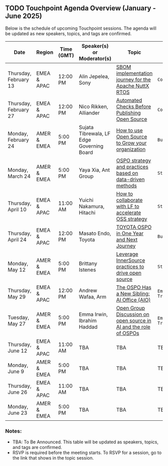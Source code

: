 ## TODO Touchpoint Agenda Overview (January - June 2025)

Below is the schedule of upcoming Touchpoint sessions. The agenda will be updated as new speakers, topics, and tags are confirmed.

| **Date**             | **Region**       | **Time (GMT)** | **Speaker(s) or Moderator(s)** | **Topic**                              | **Tag**   | **Recording**  |
|-----------------------|------------------|----------------|-------------|----------------------------------------|-----------| ------------- |
| Thursday, February 13 | EMEA & APAC      | 12:00 PM       | Alin Jepelea, Sony | [SBOM implementation journey for the Apache NuttX RTOS](./Feb-13.md) | `Compliance` | [🧑‍💻🍿](https://youtu.be/Aj84quEIEug?si=Phg2wnGqWOSDw4p3)| 
| Thursday, February 27 | EMEA & APAC      | 12:00 PM       | Nico Rikken, Alliander | [Automated Checks Before Publishing Open Source](./Feb-27.md)    | `Compliance`  | [🧑‍💻🍿](https://youtu.be/02SV2k1eZgg?si=Ug7REOEqxYMSIvHX) |
| Monday, February 24   | AMER & EMEA      | 5:00 PM        | Sujata Tibrewala, LF Edge Governing Board | [How to use Open Source to Grow your organization](./Feb-24.md) | `Business` | [🧑‍💻🍿](https://youtu.be/sZsSXv31e-4?si=CbvOaFSSxxiTQgsf) | 
| Monday, March 24      | AMER & EMEA      | 5:00 PM        | Yaya Xia, Ant Group | [OSPO strategy and practices based on data-driven methods](./Mar-24.md)| `Strategy`| The video is cooking up!🧑‍🍳 | 
| Thursday, April 10    | EMEA & APAC      | 11:00 AM       | Yuichi Nakamura, Hitachi| [How to collaborate with LF to accelerate OSS strategy](./Apr-10.md)| `Strategy`| The video is cooking up!🧑‍🍳 | 
| Thursday, April 24    | EMEA & APAC      | 12:00 PM       | Masato Endo, Toyota | [TOYOTA OSPO in One Year and Next Journey](./Apr-24.md)| `Business`| The video is cooking up!🧑‍🍳 | 
| Monday, May 12        | AMER & EMEA      | 5:00 PM        | Brittany Istenes | [Leverage InnerSource practices to drive open source ](./May-12.md)  | `Strategy`  | |
| Thursday, May 29      | EMEA & APAC      | 12:00 PM       | Andrew Wafaa, Arm   | [The OSPO Has a New Sibling: AI Office (AIO)](./May-29.md)       | `Emerging-Trends` | |
| Tuesday, May 27       | AMER & EMEA      | 5:00 PM        | Emma Irwin, Ibrahim Haddad | [Open Group Discussion on open source in AI and the role of OSPOs](./May-27.md)| `Emerging-Trends`  | |
| Thursday, June 12     | EMEA & APAC      | 11:00 AM       | TBA         | TBA                                    | TBA       | |
| Monday, June 9        | AMER & EMEA      | 5:00 PM        | TBA         | TBA                                    | TBA       | |
| Thursday, June 26     | EMEA & APAC      | 11:00 AM       | TBA         | TBA                                    | TBA       | |
| Monday, June 23       | AMER & EMEA      | 5:00 PM        | TBA         | TBA                                    | TBA       | |

### Notes:
- TBA: To Be Announced. This table will be updated as speakers, topics, and tags are confirmed.
- RSVP is required before the meeting starts. To RSVP for a session, go to the link that shows in the topic session.
